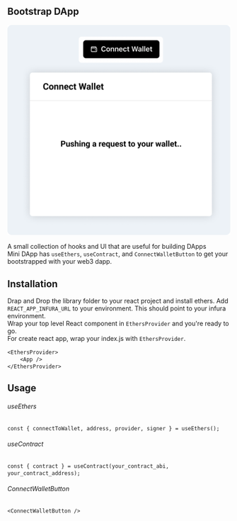 ## Bootstrap DApp

![Component image](/public/bootstrapdapp.png)

A small collection of hooks and UI that are useful for building DApps <br /> Mini DApp has `useEthers`, `useContract`, and `ConnectWalletButton` to get your bootstrapped with your web3 dapp. <br />

## Installation

Drap and Drop the library folder to your react project and install ethers. Add `REACT_APP_INFURA_URL` to your environment. This should point to your infura environment. <br /> Wrap your top level React component in `EthersProvider` and you're ready to go. <br /> For create react app, wrap your index.js with `EthersProvider`.

```
<EthersProvider>
    <App />
</EthersProvider>
```

## Usage

###### useEthers

```
const { connectToWallet, address, provider, signer } = useEthers();
```

###### useContract

```
const { contract } = useContract(your_contract_abi, your_contract_address);
```

###### ConnectWalletButton

```
<ConnectWalletButton />
```
